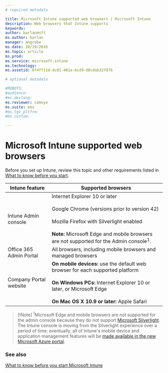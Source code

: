 ```yaml
---
# required metadata

title: Microsoft Intune supported web browsers | Microsoft Intune
description: Web browsers that Intune supports
keywords:
author: barlanmsftms.author: barlan
manager: angrobe
ms.date: 10/19/2016
ms.topic: article
ms.prod:
ms.service: microsoft-intune
ms.technology:
ms.assetid: 6f4ff11d-dc81-481a-bcd9-d8cdab32f876

# optional metadata

#ROBOTS:
#audience:
#ms.devlang:
ms.reviewer: camoya
ms.suite: ems
#ms.tgt_pltfrm:
#ms.custom:

---
```


# Microsoft Intune supported web browsers

Before you set up Intune, review this topic and other requirements listed in [What to know before you start](what-to-know-before-you-start-microsoft-intune.md).

|Intune feature |Supported browsers|
|---------|---------|
|Intune Admin console     |  Internet Explorer 10 or later<br /><br />Google Chrome (versions prior to version 42)<br /><br />Mozilla Firefox with Silverlight enabled<br /><br />**Note:** Microsoft Edge and mobile browsers are not supported for the Admin console<sup>1</sup>.                      
|Office 365 Admin Portal     |All browsers, including mobile browsers and managed browsers  |
|Company Portal website     |**On mobile devices:** use the default web browser for each supported platform   <br /><br />**On Windows PCs:** Internet Explorer 10 or later, or Microsoft Edge<br /><br />**On Mac OS X 10.9 or later:** Apple Safari    |

> [!Note] <sup>1</sup>Microsoft Edge and mobile browsers are not supported for the admin console because they do not support [Microsoft Silverlight](https://msdn.microsoft.com/en-us/library/cc838158(v=vs.95).aspx). The Intune console is moving from the Silverlight experience over a period of time; eventually, all of Intune's mobile device and application management features will be [made available in the new Microsoft Azure portal](https://blogs.technet.microsoft.com/enterprisemobility/2015/11/17/enhancing-managed-mobile-productivity/).

### See also
[What to know before you start Microsoft Intune](what-to-know-before-you-start-microsoft-intune.md)
